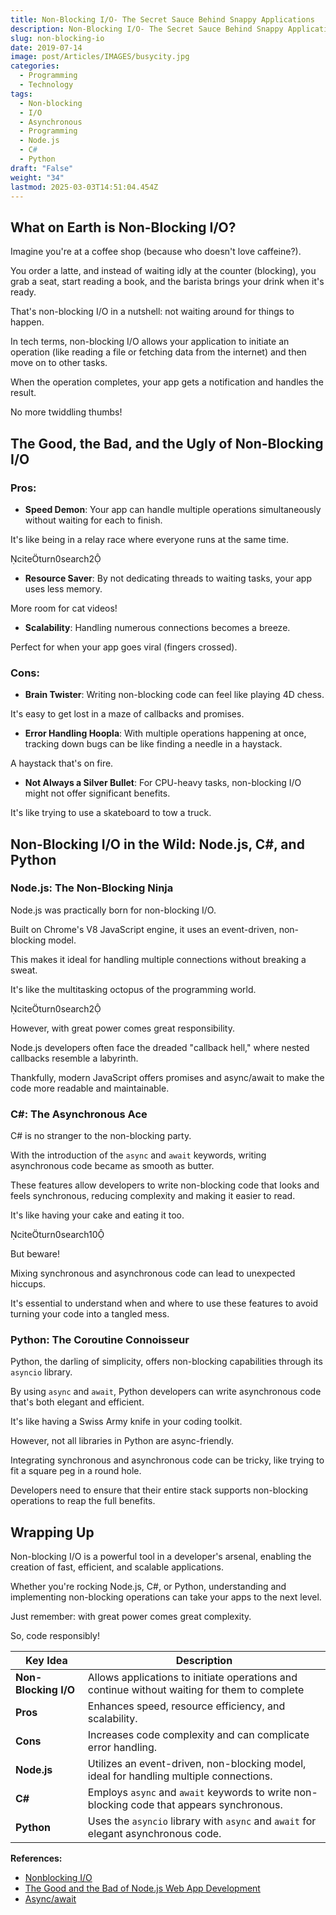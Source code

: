 ```yaml
---
title: Non-Blocking I/O- The Secret Sauce Behind Snappy Applications
description: Non-Blocking I/O- The Secret Sauce Behind Snappy Applications
slug: non-blocking-io
date: 2019-07-14
image: post/Articles/IMAGES/busycity.jpg
categories:
  - Programming
  - Technology
tags:
  - Non-blocking
  - I/O
  - Asynchronous
  - Programming
  - Node.js
  - C#
  - Python
draft: "False"
weight: "34"
lastmod: 2025-03-03T14:51:04.454Z
---
```

<!-- # Non-Blocking I/O: The Secret Sauce Behind Snappy Applications

Ever wondered how some applications stay responsive, even when juggling multiple tasks?

The answer lies in the magical world of non-blocking I/O.

Let's dive into this concept, sprinkle in some humor, and see how it plays out in Node.js, C#, and Python. -->

## What on Earth is Non-Blocking I/O?

Imagine you're at a coffee shop (because who doesn't love caffeine?).

You order a latte, and instead of waiting idly at the counter (blocking), you grab a seat, start reading a book, and the barista brings your drink when it's ready.

That's non-blocking I/O in a nutshell: not waiting around for things to happen.

In tech terms, non-blocking I/O allows your application to initiate an operation (like reading a file or fetching data from the internet) and then move on to other tasks.

When the operation completes, your app gets a notification and handles the result.

No more twiddling thumbs!

## The Good, the Bad, and the Ugly of Non-Blocking I/O

### Pros:

* **Speed Demon**: Your app can handle multiple operations simultaneously without waiting for each to finish.

It's like being in a relay race where everyone runs at the same time.

citeturn0search2

* **Resource Saver**: By not dedicating threads to waiting tasks, your app uses less memory.

More room for cat videos!

* **Scalability**: Handling numerous connections becomes a breeze.

Perfect for when your app goes viral (fingers crossed).

### Cons:

* **Brain Twister**: Writing non-blocking code can feel like playing 4D chess.

It's easy to get lost in a maze of callbacks and promises.

* **Error Handling Hoopla**: With multiple operations happening at once, tracking down bugs can be like finding a needle in a haystack.

A haystack that's on fire.

* **Not Always a Silver Bullet**: For CPU-heavy tasks, non-blocking I/O might not offer significant benefits.

It's like trying to use a skateboard to tow a truck.

## Non-Blocking I/O in the Wild: Node.js, C#, and Python

### Node.js: The Non-Blocking Ninja

Node.js was practically born for non-blocking I/O.

Built on Chrome's V8 JavaScript engine, it uses an event-driven, non-blocking model.

This makes it ideal for handling multiple connections without breaking a sweat.

It's like the multitasking octopus of the programming world.

citeturn0search2

However, with great power comes great responsibility.

Node.js developers often face the dreaded "callback hell," where nested callbacks resemble a labyrinth.

Thankfully, modern JavaScript offers promises and async/await to make the code more readable and maintainable.

### C#: The Asynchronous Ace

C# is no stranger to the non-blocking party.

With the introduction of the `async` and `await` keywords, writing asynchronous code became as smooth as butter.

These features allow developers to write non-blocking code that looks and feels synchronous, reducing complexity and making it easier to read.

It's like having your cake and eating it too.

citeturn0search10

But beware!

Mixing synchronous and asynchronous code can lead to unexpected hiccups.

It's essential to understand when and where to use these features to avoid turning your code into a tangled mess.

### Python: The Coroutine Connoisseur

Python, the darling of simplicity, offers non-blocking capabilities through its `asyncio` library.

By using `async` and `await`, Python developers can write asynchronous code that's both elegant and efficient.

It's like having a Swiss Army knife in your coding toolkit.

However, not all libraries in Python are async-friendly.

Integrating synchronous and asynchronous code can be tricky, like trying to fit a square peg in a round hole.

Developers need to ensure that their entire stack supports non-blocking operations to reap the full benefits.

## Wrapping Up

Non-blocking I/O is a powerful tool in a developer's arsenal, enabling the creation of fast, efficient, and scalable applications.

Whether you're rocking Node.js, C#, or Python, understanding and implementing non-blocking operations can take your apps to the next level.

Just remember: with great power comes great complexity.

So, code responsibly!

| Key Idea             | Description                                                                                  |
| -------------------- | -------------------------------------------------------------------------------------------- |
| **Non-Blocking I/O** | Allows applications to initiate operations and continue without waiting for them to complete |
| **Pros**             | Enhances speed, resource efficiency, and scalability.                                        |
| **Cons**             | Increases code complexity and can complicate error handling.                                 |
| **Node.js**          | Utilizes an event-driven, non-blocking model, ideal for handling multiple connections.       |
| **C#**               | Employs `async` and `await` keywords to write non-blocking code that appears synchronous.    |
| **Python**           | Uses the `asyncio` library with `async` and `await` for elegant asynchronous code.           |

**References:**

* [Nonblocking I/O](https://www.ibm.com/docs/en/i/7.4?topic=concepts-nonblocking-io)
* [The Good and the Bad of Node.js Web App Development](https://www.altexsoft.com/blog/the-good-and-the-bad-of-node-js-web-app-development/)
* [Async/await](https://en.wikipedia.org/wiki/Async/await)

```
```
